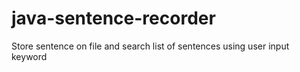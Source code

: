 # java-sentence-recorder
Store sentence on file and search list of sentences using user input keyword

